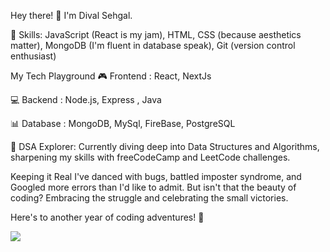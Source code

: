 Hey there! 👋 I'm Dival Sehgal.

🚀 Skills:
JavaScript (React is my jam), HTML, CSS (because aesthetics matter), MongoDB (I'm fluent in database speak), Git (version control enthusiast)

My Tech Playground
🎮 Frontend :
React, NextJs 

💻 Backend :
Node.js, Express , Java

📊 Database :
MongoDB, MySql, FireBase, PostgreSQL

🌈 DSA Explorer:
Currently diving deep into Data Structures and Algorithms, sharpening my skills with freeCodeCamp and LeetCode challenges.

Keeping it Real
I've danced with bugs, battled imposter syndrome, and Googled more errors than I'd like to admit. But isn't that the beauty of coding? Embracing the struggle and celebrating the small victories.

Here's to another year of coding adventures! 🚀

![](https://komarev.com/ghpvc/?username=Divalsehgal)
